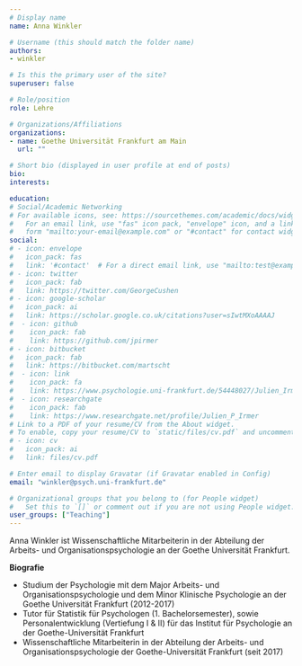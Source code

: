 ```yaml
---
# Display name
name: Anna Winkler

# Username (this should match the folder name)
authors:
- winkler

# Is this the primary user of the site?
superuser: false

# Role/position
role: Lehre

# Organizations/Affiliations
organizations:
- name: Goethe Universität Frankfurt am Main
  url: ""

# Short bio (displayed in user profile at end of posts)
bio:
interests:

education:
# Social/Academic Networking
# For available icons, see: https://sourcethemes.com/academic/docs/widgets/#icons
#   For an email link, use "fas" icon pack, "envelope" icon, and a link in the
#   form "mailto:your-email@example.com" or "#contact" for contact widget.
social:
# - icon: envelope
#   icon_pack: fas
#   link: '#contact'  # For a direct email link, use "mailto:test@example.org".
# - icon: twitter
#   icon_pack: fab
#   link: https://twitter.com/GeorgeCushen
# - icon: google-scholar
#   icon_pack: ai
#   link: https://scholar.google.co.uk/citations?user=sIwtMXoAAAAJ
#  - icon: github
#    icon_pack: fab
#    link: https://github.com/jpirmer
# - icon: bitbucket
#   icon_pack: fab
#   link: https://bitbucket.com/martscht
#  - icon: link
#    icon_pack: fa
#    link: https://www.psychologie.uni-frankfurt.de/54448027/Julien_Irmer
#  - icon: researchgate
#    icon_pack: fab
#    link: https://www.researchgate.net/profile/Julien_P_Irmer
# Link to a PDF of your resume/CV from the About widget.
# To enable, copy your resume/CV to `static/files/cv.pdf` and uncomment the lines below.
# - icon: cv
#   icon_pack: ai
#   link: files/cv.pdf

# Enter email to display Gravatar (if Gravatar enabled in Config)
email: "winkler@psych.uni-frankfurt.de"

# Organizational groups that you belong to (for People widget)
#   Set this to `[]` or comment out if you are not using People widget.
user_groups: ["Teaching"]
---
```


Anna Winkler ist Wissenschaftliche Mitarbeiterin in der Abteilung der Arbeits- und Organisationspsychologie an der Goethe Universität Frankfurt.

**Biografie**

-	Studium der Psychologie mit dem Major Arbeits- und Organisationspsychologie und dem Minor Klinische Psychologie an der Goethe Universität Frankfurt (2012-2017)
-	Tutor für Statistik für Psychologen (1. Bachelorsemester), sowie Personalentwicklung (Vertiefung I & II) für das Institut für Psychologie an der Goethe-Universität Frankfurt 
-	Wissenschaftliche Mitarbeiterin in der Abteilung der Arbeits- und Organisationspsychologie der Goethe-Universität Frankfurt (seit 2017)
